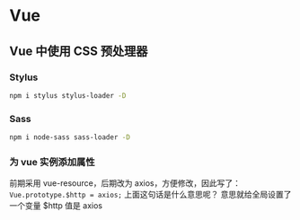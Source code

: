 # Vue

## Vue 中使用 CSS 预处理器

### Stylus
``` bash
npm i stylus stylus-loader -D
```



### Sass
``` bash
npm i node-sass sass-loader -D
```


### 为 vue 实例添加属性
前期采用 vue-resource，后期改为 axios，方便修改，因此写了： `Vue.prototype.$http = axios;`
上面这句话是什么意思呢？
意思就给全局设置了一个变量 $http 值是 axios